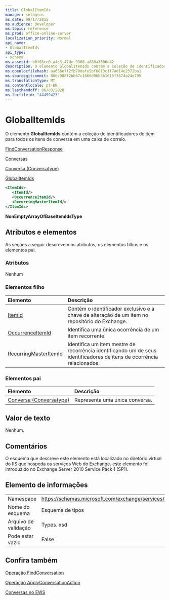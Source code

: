 ```yaml
---
title: GlobalItemIds
manager: sethgros
ms.date: 09/17/2015
ms.audience: Developer
ms.topic: reference
ms.prod: office-online-server
localization_priority: Normal
api_name:
- GlobalItemIds
api_type:
- schema
ms.assetid: b0f03ce0-a4c3-47de-9360-a880a3606e42
description: O elemento GlobalItemIds contém a coleção de identificadores de item para todos os itens de conversa em uma caixa de correio.
ms.openlocfilehash: aa656e7f2fb78dafe5bf6013c1f7ad14e2372ba1
ms.sourcegitcommit: 88ec988f2bb67c1866d06b361615f3674a24e795
ms.translationtype: MT
ms.contentlocale: pt-BR
ms.lasthandoff: 06/03/2020
ms.locfileid: "44459423"
---
```

# <a name="globalitemids"></a>GlobalItemIds

O elemento **GlobalItemIds** contém a coleção de identificadores de item para todos os itens de conversa em uma caixa de correio. 
  
[FindConversationResponse](findconversationresponse.md)
  
[Conversas](conversations-ex15websvcsotherref.md)
  
[Conversa (Conversatype)](conversation-conversationtype.md)
  
[GlobalItemIds](globalitemids.md)
  
```XML
<ItemIds>
   <ItemId/>
   <OccurrenceItemId/>
   <RecurringMasterItemId/>
</ItemIds>
```

 **NonEmptyArrayOfBaseItemIdsType**
## <a name="attributes-and-elements"></a>Atributos e elementos

As seções a seguir descrevem os atributos, os elementos filhos e os elementos pai.
  
### <a name="attributes"></a>Atributos

Nenhum
  
### <a name="child-elements"></a>Elementos filho

|**Elemento**|**Descrição**|
|:-----|:-----|
|[ItemId](itemid.md) <br/> |Contém o identificador exclusivo e a chave de alteração de um item no repositório do Exchange.  <br/> |
|[OccurrenceItemId](occurrenceitemid.md) <br/> |Identifica uma única ocorrência de um item recorrente.  <br/> |
|[RecurringMasterItemId](recurringmasteritemid.md) <br/> |Identifica um item mestre de recorrência identificando um de seus identificadores de itens de ocorrência relacionados.  <br/> |
   
### <a name="parent-elements"></a>Elementos pai

|**Elemento**|**Descrição**|
|:-----|:-----|
|[Conversa (Conversatype)](conversation-conversationtype.md) <br/> |Representa uma única conversa.  <br/> |
   
## <a name="text-value"></a>Valor de texto

Nenhum.
  
## <a name="remarks"></a>Comentários

O esquema que descreve este elemento está localizado no diretório virtual do IIS que hospeda os serviços Web do Exchange. este elemento foi introduzido no Exchange Server 2010 Service Pack 1 (SP1).
  
## <a name="element-information"></a>Elemento de informações

|||
|:-----|:-----|
|Namespace  <br/> |https://schemas.microsoft.com/exchange/services/2006/types  <br/> |
|Nome do esquema  <br/> |Esquema de tipos  <br/> |
|Arquivo de validação  <br/> |Types. xsd  <br/> |
|Pode estar vazio  <br/> |False  <br/> |
   
## <a name="see-also"></a>Confira também



[Operação FindConversation](findconversation-operation.md)
  
[Operação ApplyConversationAction](applyconversationaction-operation.md)


[Conversas no EWS](https://msdn.microsoft.com/library/91e64629-db6c-4c94-9dcb-d386232e8467%28Office.15%29.aspx)

